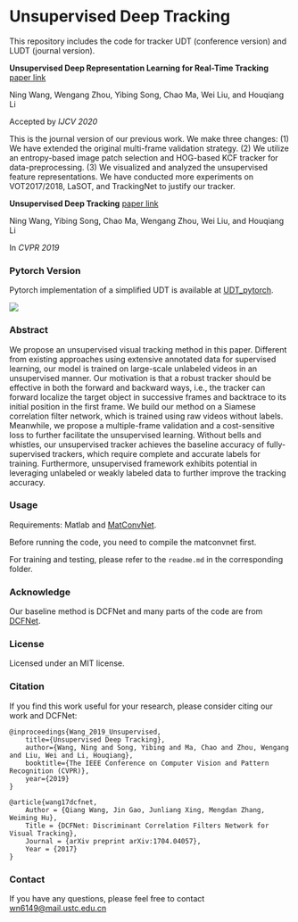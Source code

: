 # Unsupervised Deep Tracking
This repository includes the code for tracker UDT (conference version) and LUDT (journal version).

**Unsupervised Deep Representation Learning for Real-Time Tracking**   [paper link](https://arxiv.org/abs/2007.11984)

Ning Wang, Wengang Zhou, Yibing Song, Chao Ma, Wei Liu, and Houqiang Li 

Accepted by *IJCV 2020*

This is the journal version of our previous work. We make three changes: (1) We have extended the original multi-frame validation strategy. (2) We utilize an entropy-based image patch selection and HOG-based KCF tracker for data-preprocessing. (3) We visualized and analyzed the unsupervised feature representations. We have conducted more experiments on VOT2017/2018, LaSOT, and TrackingNet to justify our tracker.

**Unsupervised Deep Tracking**   [paper link](http://arxiv.org/abs/1904.01828)

Ning Wang, Yibing Song, Chao Ma, Wengang Zhou, Wei Liu, and Houqiang Li 

In *CVPR 2019*

### Pytorch Version 

Pytorch implementation of a simplified UDT is available at [UDT_pytorch](https://github.com/594422814/UDT_pytorch).

![](../main/UDT.png)

### Abstract
We propose an unsupervised visual tracking method in this paper. Different from existing approaches using extensive annotated data for supervised learning, our model is trained on large-scale unlabeled videos in an unsupervised manner. Our motivation is that a robust tracker should be effective in both the forward and backward ways, i.e., the tracker can forward localize the target object in successive frames and backtrace to its initial position in the first frame. We build our method on a Siamese correlation filter network, which is trained using raw videos without labels. Meanwhile, we propose a multiple-frame validation and a cost-sensitive loss to further facilitate the unsupervised learning. Without bells and whistles, our unsupervised tracker achieves the baseline accuracy of fully-supervised trackers, which require complete and accurate labels for training. Furthermore, unsupervised framework exhibits potential in leveraging unlabeled or weakly labeled data to further improve the tracking accuracy.

### Usage
Requirements: Matlab and [MatConvNet](http://www.vlfeat.org/matconvnet/install/).

Before running the code, you need to compile the matconvnet first.

For training and testing, please refer to the ```readme.md``` in the corresponding folder. 

### Acknowledge
Our baseline method is DCFNet and many parts of the code are from [DCFNet](https://github.com/foolwood/DCFNet).

### License
Licensed under an MIT license.

### Citation
If you find this work useful for your research, please consider citing our work and DCFNet:
```
@inproceedings{Wang_2019_Unsupervised,
    title={Unsupervised Deep Tracking},
    author={Wang, Ning and Song, Yibing and Ma, Chao and Zhou, Wengang and Liu, Wei and Li, Houqiang},
    booktitle={The IEEE Conference on Computer Vision and Pattern Recognition (CVPR)},
    year={2019}
}

@article{wang17dcfnet,
    Author = {Qiang Wang, Jin Gao, Junliang Xing, Mengdan Zhang, Weiming Hu},
    Title = {DCFNet: Discriminant Correlation Filters Network for Visual Tracking},
    Journal = {arXiv preprint arXiv:1704.04057},
    Year = {2017}
}
```

### Contact
If you have any questions, please feel free to contact wn6149@mail.ustc.edu.cn
